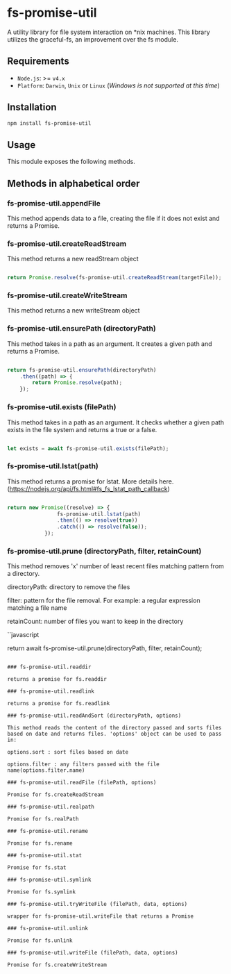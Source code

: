 # fs-promise-util
A utility library for file system interaction on *nix machines. This library utilizes the graceful-fs, an improvement over the fs module.

## Requirements

* `Node.js`: >= `v4.x`
* `Platform`: `Darwin`, `Unix` or `Linux` (_Windows is not supported at this time_)

## Installation

```bash
npm install fs-promise-util
```

## Usage

This module exposes the following methods.

## Methods in alphabetical order

### fs-promise-util.appendFile

This method appends data to a file, creating the file if it does not exist and returns a Promise.                                                    

### fs-promise-util.createReadStream

This method returns a new readStream object

```javascript

return Promise.resolve(fs-promise-util.createReadStream(targetFile));
```

### fs-promise-util.createWriteStream

This method returns a new writeStream object


### fs-promise-util.ensurePath (directoryPath)

This method takes in a path as an argument. It creates a given path and returns a Promise.

```javascript

return fs-promise-util.ensurePath(directoryPath)
	.then((path) => {
		return Promise.resolve(path);
	});
```

### fs-promise-util.exists (filePath)

This method takes in a path as an argument. It checks whether a given path exists in the file system and returns a true or a false.

```javascript

let exists = await fs-promise-util.exists(filePath);		
```

### fs-promise-util.lstat(path)

This method returns a promise for lstat. More details here. (https://nodejs.org/api/fs.html#fs_fs_lstat_path_callback)

```javascript

return new Promise((resolve) => {
				fs-promise-util.lstat(path)
				.then(() => resolve(true))
				.catch(() => resolve(false));
			});
```

### fs-promise-util.prune (directoryPath, filter, retainCount)

This method removes 'x' number of least recent files matching pattern from a directory.

directoryPath: directory to remove the files

filter: pattern for the file removal. For example: a regular expression matching a file name 

retainCount: number of files you want to keep in the directory

``javascript

return await fs-promise-util.prune(directoryPath, filter, retainCount);

```

### fs-promise-util.readdir

returns a promise for fs.readdir

### fs-promise-util.readlink

returns a promise for fs.readlink

### fs-promise-util.readAndSort (directoryPath, options)

This method reads the content of the directory passed and sorts files based on date and returns files. 'options' object can be used to pass in:

options.sort : sort files based on date

options.filter : any filters passed with the file name(options.filter.name)

### fs-promise-util.readFile (filePath, options)

Promise for fs.createReadStream

### fs-promise-util.realpath

Promise for fs.realPath

### fs-promise-util.rename

Promise for fs.rename

### fs-promise-util.stat

Promise for fs.stat

### fs-promise-util.symlink

Promise for fs.symlink

### fs-promise-util.tryWriteFile (filePath, data, options)

wrapper for fs-promise-util.writeFile that returns a Promise

### fs-promise-util.unlink

Promise for fs.unlink

### fs-promise-util.writeFile (filePath, data, options)

Promise for fs.createWriteStream

